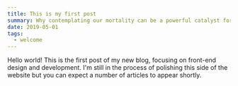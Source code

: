 ```yaml
---
title: This is my first post
summary: Why contemplating our mortality can be a powerful catalyst for change
date: 2019-05-01
tags:
  - welcome
---
```


Hello world! This is the first post of my new blog, focusing on front-end design and development. I'm still in the process of polishing this side of the website but you can expect a number of articles to appear shortly.